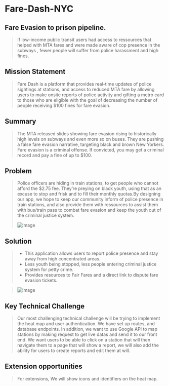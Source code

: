 # Fare-Dash-NYC
## Fare Evasion to prison pipeline. 

> If low-income public transit users had access to ressources that helped with MTA fares and were made aware of cop presence in the subways , fewer people will suffer from police harassment and high fines.

## Mission Statement
> Fare Dash is a platform that provides real-time updates of police sightings at stations, and access to reduced MTA fare by allowing users to make onsite reports of police activity and gifting a metro card to those who are eligible with the goal of decreasing the number of people receiving $100 fines for fare evasion. 

## Summary
> The MTA released slides showing fare evasion rising to historically high levels on subways and even more so on buses. 
> They are pushing a false fare evasion narrative, targeting black and brown New Yorkers. Fare evasion is a criminal offense. 
> If convicted, you may get a criminal record and pay a fine of up to $100. 


## Problem 
> Police officers are hiding in train stations, to get people who cannot afford the $2.75 fee. 
> They’re preying on black youth, using that as an excuse to stop and frisk and to fill their monthly quotas.By designing our app, we hope to keep our community inform of police presence in train stations, and also provide them with ressources to assist them with bus/train pass to combat fare evasion and keep the youth out of the criminal justice system.
> 
> ![image](https://user-images.githubusercontent.com/91208499/168409849-75b91a3a-2c75-4a43-8ee1-d1f5ed959e19.png)


## Solution
> - This application allows users to report police presence and stay away from high concentrated areas.
> - Less youth being stopped, less people entering criminal justice system for petty crime.
> - Provides resources to Fair Fares and a direct link to dispute fare evasion tickets.

> ![image](https://user-images.githubusercontent.com/91208499/168409704-22b2475d-168d-4a48-b2dc-e8c6e3e5e3dd.png)


## Key Technical Challenge 
>  Our most challenging technical challenge will be trying to implement the heat map and user authentication. We have set up routes, and database endpoints. In addition, we want to use Google API to map stations by making request to get live datas and send it to our front end. We want users to be able to click on a station that will then navigate them to a page that will show a report, we will also add the ability for users to create reports and edit them at will.

## Extension opportunities
> For extensions, We will show icons and identifiers on the heat map. 

